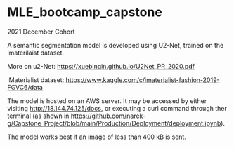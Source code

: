 # MLE_bootcamp_capstone
2021 December Cohort 

A semantic segmentation model is developed using U2-Net, trained on the imaterilaist dataset. 

More on u2-Net: https://xuebinqin.github.io/U2Net_PR_2020.pdf 

iMaterialist dataset: https://www.kaggle.com/c/imaterialist-fashion-2019-FGVC6/data

The model is hosted on an AWS server. 
It may be accessed by either visiting http://18.144.74.125/docs, or executing a curl command through ther terminal (as shown in https://github.com/narek-g/Capstone_Project/blob/main/Production/Deployment/deployment.ipynb). 

The model works best if an image of less than 400 kB is sent. 